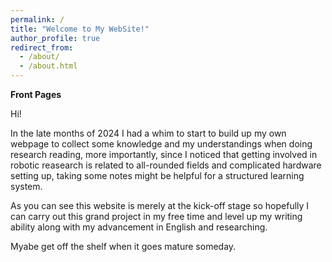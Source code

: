 ```yaml
---
permalink: /
title: "Welcome to My WebSite!"
author_profile: true
redirect_from: 
  - /about/
  - /about.html
---
```


**Front Pages**

Hi!

In the late months of 2024 I had a whim to start to build up my own webpage to collect some knowledge and my understandings when doing research reading, more importantly, since I noticed that getting involved in robotic reasearch is related to all-rounded fields and complicated hardware setting up, taking some notes might be helpful for a structured learning system.

As you can see this website is merely at the kick-off stage so hopefully I can carry out this grand project in my free time and level up my writing ability along with my advancement in English and researching.

Myabe get off the shelf when it goes mature someday.
